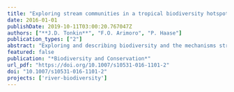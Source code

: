 ```yaml
---
title: "Exploring stream communities in a tropical biodiversity hotspot: Biodiversity, regional occupancy, niche characteristics and environmental correlates"
date: 2016-01-01
publishDate: 2019-10-11T03:00:20.767047Z
authors: ["**J.D. Tonkin**", "F.O. Arimoro", "P. Haase"]
publication_types: ["2"]
abstract: "Exploring and describing biodiversity and the mechanisms structuring it is fundamental to advancing ecology. This is particularly pertinent in understudied biogeographical regions, such as the Afrotropics, that are characterised by strong seasonal climatic shifts. We investigated the characteristics of stream biodiversity in the Niger Delta region of Nigeria, a tropical biodiversity hotspot, by examining patterns in 20 stream invertebrate communities across both the wet and dry seasons. For this, we took a multi-faceted approach accounting for the three levels of biodiversity ($α$, $β$ and $γ$), including partitioning the nestedness and turnover components of $β$ diversity, regional occupancy-abundance patterns, niche characteristics, and the environmental drivers of community structure. $α$ diversity was low in these streams, with strong turnover between sites leading to high $β$ diversity contributing to regional biodiversity, but there was little variation in communities between seasons. The proportion of sites occupied by taxa declined with increasing niche position, and decreasing niche breadth. Occupancy was predicted well by a combination of these two factors (niche position and breadth), but not mean local abundance, as the abundance-occupancy link was an upper-limit unimodal relationship. On average, community structure was linked more strongly to environmental variables in the wet season. Our findings demonstrate the clear role of spatial, but not temporal, turnover in assemblages, which likely reflects the environmental heterogeneity of this region. This is further supported by the fact that regional occupancy was mostly related to niche characteristics, particularly niche position. We emphasise the importance of continued basic and applied ecological work in this important biogeographic region to enable better protection of its biodiversity."
featured: false
publication: "*Biodiversity and Conservation*"
url_pdf: "https://doi.org/10.1007/s10531-016-1101-2"
doi: "10.1007/s10531-016-1101-2"
projects: ['river-biodiversity']
---
```


